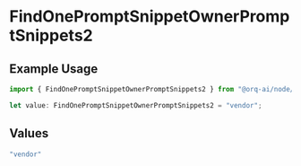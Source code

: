 # FindOnePromptSnippetOwnerPromptSnippets2

## Example Usage

```typescript
import { FindOnePromptSnippetOwnerPromptSnippets2 } from "@orq-ai/node/models/operations";

let value: FindOnePromptSnippetOwnerPromptSnippets2 = "vendor";
```

## Values

```typescript
"vendor"
```